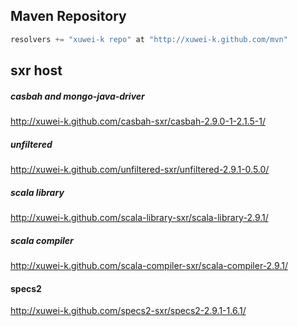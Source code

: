 ## Maven Repository

```scala
resolvers += "xuwei-k repo" at "http://xuwei-k.github.com/mvn"
```

## sxr host

##### casbah and mongo-java-driver

http://xuwei-k.github.com/casbah-sxr/casbah-2.9.0-1-2.1.5-1/


##### unfiltered

http://xuwei-k.github.com/unfiltered-sxr/unfiltered-2.9.1-0.5.0/


##### scala library

http://xuwei-k.github.com/scala-library-sxr/scala-library-2.9.1/


##### scala compiler

http://xuwei-k.github.com/scala-compiler-sxr/scala-compiler-2.9.1/


#### specs2

http://xuwei-k.github.com/specs2-sxr/specs2-2.9.1-1.6.1/